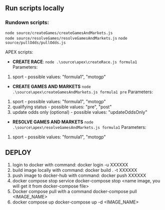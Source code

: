 ## Run scripts locally

### Rundown scripts:

`node source/createGames/createGamesAndMarkets.js`  
`node source/resolveGames/resolveGamesAndMarkets.js`
`node source/pullOdds/pullOdds.js`

APEX scripts:

-   **CREATE RACE**: `node .\source\apex\createRace.js formula1`
    Parameters:

1. sport - possible values: "formula1", "motogp"

-   **CREATE GAMES AND MARKETS** `node .\source\apex\createGamesAndMarkets.js formula1 pre`
    Parameters:

1. sport - possible values: "formula1", "motogp"
2. qualifying status - possible values: "pre", "post"
3. update odds only (optional) - possible values: "updateOddsOnly"

-   **RESOLVE GAMES AND MARKETS** `node .\source\apex\resolveGamesAndMarkets.js formula1`
    Parameters:

1. sport - possible values: "formula1", "motogp"

## DEPLOY

1. login to docker with command:
   docker login -u XXXXXX
2. build image locally with command:
   docker build . -t XXXXXX
3. push image to docker-hub with command:
   docker push XXXXXX
4. docker compose stop service
   docker-compose stop <name image, you will get it from docker-compose file>
5. Docker compose pull with a command
   docker-compose pull <IMAGE_NAME>
6. docker compose up
   docker-compose up -d <IMAGE_NAME>
